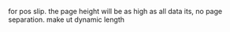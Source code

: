 for pos slip. the page height will be as high as all data its, no page separation. make ut dynamic length